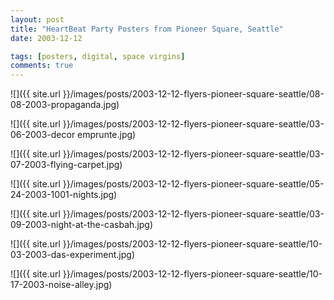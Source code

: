 ```yaml
---
layout: post
title: "HeartBeat Party Posters from Pioneer Square, Seattle"
date: 2003-12-12

tags: [posters, digital, space virgins]
comments: true
---
```

![]({{ site.url }}/images/posts/2003-12-12-flyers-pioneer-square-seattle/08-08-2003-propaganda.jpg)

![]({{ site.url }}/images/posts/2003-12-12-flyers-pioneer-square-seattle/03-06-2003-decor emprunte.jpg)

![]({{ site.url }}/images/posts/2003-12-12-flyers-pioneer-square-seattle/03-07-2003-flying-carpet.jpg)

![]({{ site.url }}/images/posts/2003-12-12-flyers-pioneer-square-seattle/05-24-2003-1001-nights.jpg)

![]({{ site.url }}/images/posts/2003-12-12-flyers-pioneer-square-seattle/03-09-2003-night-at-the-casbah.jpg)

![]({{ site.url }}/images/posts/2003-12-12-flyers-pioneer-square-seattle/10-03-2003-das-experiment.jpg)

![]({{ site.url }}/images/posts/2003-12-12-flyers-pioneer-square-seattle/10-17-2003-noise-alley.jpg)

